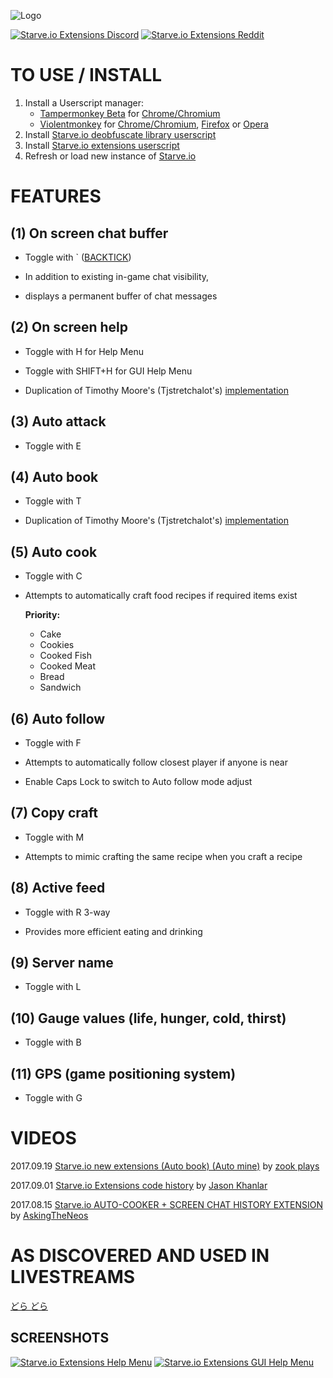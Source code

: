 ![Logo](http://i.imgur.com/7QRIFun.png)

[![Starve.io Extensions Discord](http://i.imgur.com/5uSNxbg.png "Starve.io Extensions Discord")](https://discord.gg/xeRgqUr)
[![Starve.io Extensions Reddit](http://i.imgur.com/ccMEPJK.png "Starve.io Extensions Reddit")](https://www.reddit.com/r/starveio/comments/6xiaec/starveio_extensions_github_compliments_to/)

# TO USE / INSTALL
1. Install a Userscript manager:
   - [Tampermonkey Beta](https://tampermonkey.net) for [Chrome/Chromium](https://chrome.google.com/webstore/detail/tampermonkey-beta/gcalenpjmijncebpfijmoaglllgpjagf)
   - [Violentmonkey](https://violentmonkey.github.io/) for [Chrome/Chromium](https://chrome.google.com/webstore/detail/violentmonkey/jinjaccalgkegednnccohejagnlnfdag), [Firefox](https://addons.mozilla.org/en-US/firefox/addon/violentmonkey/) or [Opera](https://addons.opera.com/en/extensions/details/violent-monkey/)
2. Install [Starve.io deobfuscate library userscript](https://github.com/jasonkhanlar/starve-io-extensions/raw/master/starve.io-deobfuscate.user.js)
3. Install [Starve.io extensions userscript](https://github.com/jasonkhanlar/starve-io-extensions/raw/master/starve.io-extensions.user.js)
4. Refresh or load new instance of [Starve.io](http://starve.io)

# FEATURES

## (1) On screen chat buffer
* Toggle with ` ([BACKTICK](https://en.wikipedia.org/wiki/Grave_accent#Use_in_programming))

* In addition to existing in-game chat visibility,
* displays a permanent buffer of chat messages

## (2) On screen help
* Toggle with H for Help Menu
* Toggle with SHIFT+H for GUI Help Menu

* Duplication of Timothy Moore's (Tjstretchalot's) [implementation](https://github.com/Tjstretchalot/starve-io-extensions)

## (3) Auto attack
* Toggle with E

## (4) Auto book
* Toggle with T

* Duplication of Timothy Moore's (Tjstretchalot's) [implementation](https://github.com/Tjstretchalot/starve-io-extensions)

## (5) Auto cook
* Toggle with C

* Attempts to automatically craft food recipes if required items exist

  **Priority:**

  * Cake
  * Cookies
  * Cooked Fish
  * Cooked Meat
  * Bread
  * Sandwich

## (6) Auto follow
* Toggle with F

* Attempts to automatically follow closest player if anyone is near
* Enable Caps Lock to switch to Auto follow mode adjust

## (7) Copy craft
* Toggle with M

* Attempts to mimic crafting the same recipe when you craft a recipe

## (8) Active feed
* Toggle with R 3-way

* Provides more efficient eating and drinking

## (9) Server name
* Toggle with L

## (10) Gauge values (life, hunger, cold, thirst)
* Toggle with B

## (11) GPS (game positioning system)
* Toggle with G

# VIDEOS

2017.09.19 [Starve.io new extensions (Auto book) (Auto mine)](https://youtu.be/Il-p3x1jK1w) by [zook plays](https://www.youtube.com/channel/UCvO2QpPjGkwR54KB26Uv0_A)

2017.09.01 [Starve.io Extensions code history](https://youtu.be/Dr7uVPEZCAw) by [Jason Khanlar](https://www.youtube.com/channel/UC8RYoBv1UQ-AwypZwq7BDOA)

2017.08.15 [Starve.io AUTO-COOKER + SCREEN CHAT HISTORY EXTENSION](https://youtu.be/LveuRqidKhY) by [AskingTheNeos](https://www.youtube.com/channel/UCDjgEaRWYbqowT8E3U9R_7Q)

# AS DISCOVERED AND USED IN LIVESTREAMS

[どら どら](https://www.youtube.com/channel/UCQvBqtOI4Q8aciNL6l-9Txw/videos)

## SCREENSHOTS 

[![Starve.io Extensions Help Menu](https://i.imgur.com/qLl7foD.png "Starve.io Extensions Help Menu")](https://i.imgur.com/qLl7foD.png)
[![Starve.io Extensions GUI Help Menu](https://i.imgur.com/QgBzHzS.png "Starve.io Extensions GUI Help Menu")](https://i.imgur.com/QgBzHzS.png)

